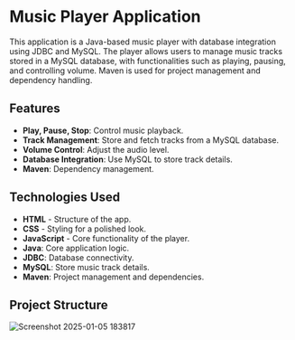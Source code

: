 # Music Player Application

This application is a Java-based music player with database integration using JDBC and MySQL. The player allows users to manage music tracks stored in a MySQL database, with functionalities such as playing, pausing, and controlling volume. Maven is used for project management and dependency handling.

## Features
- **Play, Pause, Stop**: Control music playback.
- **Track Management**: Store and fetch tracks from a MySQL database.
- **Volume Control**: Adjust the audio level.
- **Database Integration**: Use MySQL to store track details.
- **Maven**: Dependency management.

## Technologies Used
- **HTML** - Structure of the app.
- **CSS** - Styling for a polished look.
- **JavaScript** - Core functionality of the player.
- **Java**: Core application logic.
- **JDBC**: Database connectivity.
- **MySQL**: Store music track details.
- **Maven**: Project management and dependencies.

## Project Structure

![Screenshot 2025-01-05 183817](https://github.com/user-attachments/assets/bc0bfbc1-ae3c-47d7-9382-ff565903c56b)

